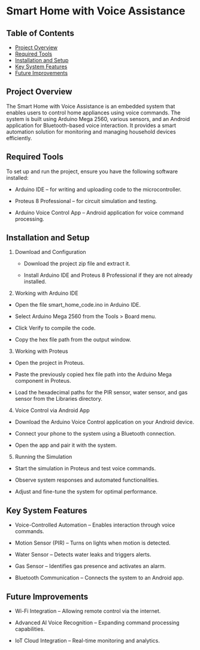 # Smart Home with Voice Assistance

## Table of Contents
- [Project Overview](#project-overview)
- [Required Tools](#required-tools)
- [Installation and Setup](#installation-and-setup)
- [Key System Features](#key-system-features)
- [Future Improvements](#future-improvements)

## Project Overview

The Smart Home with Voice Assistance is an embedded system that enables users to control home appliances using voice commands. The system is built using Arduino Mega 2560, various sensors, and an Android application for Bluetooth-based voice interaction. It provides a smart automation solution for monitoring and managing household devices efficiently.

## Required Tools

To set up and run the project, ensure you have the following software installed:

- Arduino IDE – for writing and uploading code to the microcontroller.

- Proteus 8 Professional – for circuit simulation and testing.

- Arduino Voice Control App – Android application for voice command processing.

## Installation and Setup

1. Download and Configuration

   - Download the project zip file and extract it.

   - Install Arduino IDE and Proteus 8 Professional if they are not already installed.

2. Working with Arduino IDE

- Open the file smart_home_code.ino in Arduino IDE.

- Select Arduino Mega 2560 from the Tools > Board menu.

- Click Verify to compile the code.

- Copy the hex file path from the output window.

3. Working with Proteus

- Open the project in Proteus.

- Paste the previously copied hex file path into the Arduino Mega component in Proteus.

- Load the hexadecimal paths for the PIR sensor, water sensor, and gas sensor from the Libraries directory.

4. Voice Control via Android App

- Download the Arduino Voice Control application on your Android device.

- Connect your phone to the system using a Bluetooth connection.

- Open the app and pair it with the system.

5. Running the Simulation

- Start the simulation in Proteus and test voice commands.

- Observe system responses and automated functionalities.

- Adjust and fine-tune the system for optimal performance.

## Key System Features

- Voice-Controlled Automation – Enables interaction through voice commands.

- Motion Sensor (PIR) – Turns on lights when motion is detected.

- Water Sensor – Detects water leaks and triggers alerts.

- Gas Sensor – Identifies gas presence and activates an alarm.

- Bluetooth Communication – Connects the system to an Android app.

## Future Improvements

- Wi-Fi Integration – Allowing remote control via the internet.

- Advanced AI Voice Recognition – Expanding command processing capabilities.

- IoT Cloud Integration – Real-time monitoring and analytics.


